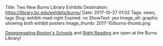 Title: Two New Burns Library Exhibits
Destination: https://library.bc.edu/exhibits/burns/
Date: 2017-10-27 01:02
Tags: news, tags 
Slug: exhibit-read-right
Expired: no
ShowText: yes
Image_alt: graphic showing both exhibit posters
Image_thumb: 2017-10/burns-thumb.png

<a href="https://library.bc.edu/exhibits/2017/Oct/desegregating-boston-schools/">Desegregating Boston's Schools</a> and <a href="https://library.bc.edu/exhibits/2017/Oct/right-reading/">Right Reading</a> are open at the Burns Library!